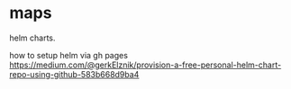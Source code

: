 # maps
helm charts.


how to setup helm via gh pages
https://medium.com/@gerkElznik/provision-a-free-personal-helm-chart-repo-using-github-583b668d9ba4
